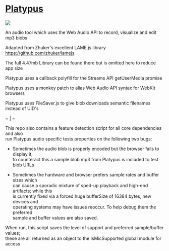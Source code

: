 # <a href="https://diathelia.github.io/Platypus">Platypus</a>
<a href="https://diathelia.github.io/Platypus"><img src="https://i.pinimg.com/originals/17/5e/f2/175ef22c95918002bba266a898644de8.jpg"></a>

An audio tool which uses the Web Audio API to record, visualize and edit mp3 blobs

Adapted from Zhuker's excellent LAME.js library https://github.com/zhuker/lamejs

The full 4.47mb Library can be found there but is omitted here to reduce app size

Platypus uses a callback polyfill for the Streams API getUserMedia promise

Platypus uses a monkey patch to alias Web Audio API syntax for WebKit browsers

Platypus uses FileSaver.js to give blob downloads semantic filenames instead of UID's

~ | ~

This repo also contains a feature detection script for all core dependencies and also<br>
run Platypus audio specific tests properties on the following two bugs:

 - Sometimes the audio blob is properly encoded but the browser fails to display it;<br>
   to counteract this a sample blob mp3 from Platypus is included to test blob URLs

 - Sometimes the hardware and browser prefers sample rates and buffer sizes which<br>
   can cause a sporadic mixture of sped-up playback and high-end artifacts; while this<br>
   is currently fixed via a forced huge bufferSize of 16384 bytes, new devices and<br>
   operating systems may have issues reoccur. To help debug them the preferred<br>
   sample and buffer values are also saved.
   
When run, this script saves the level of support and preferred sample/buffer values;<br>
these are all returned as an object to the IsMicSupported global module for access
